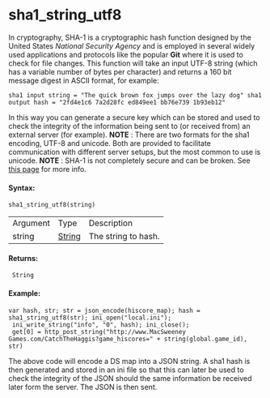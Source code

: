 # sha1_string_utf8

In cryptography, SHA-1 is a cryptographic hash function designed by the
United States *National Security Agency* and is employed in several
widely used applications and protocols like the popular **Git** where it
is used to check for file changes. This function will take an input
UTF-8 string (which has a variable number of bytes per character) and
returns a 160 bit message digest in ASCII format, for example:

``` gml
sha1 input string = "The quick brown fox jumps over the lazy dog" sha1 output hash = "2fd4e1c6 7a2d28fc ed849ee1 bb76e739 1b93eb12"
```

In this way you can generate a secure key which can be stored and used
to check the integrity of the information being sent to (or received
from) an external server (for example). **NOTE** : There are two formats
for the sha1 encoding, UTF-8 and unicode. Both are provided to
facilitate communication with different server setups, but the most
common to use is unicode. **NOTE** : SHA-1 is not completely secure and
can be broken. See [this page](https://en.wikipedia.org/wiki/SHA-1) for
more info.

#### Syntax:

``` gml
sha1_string_utf8(string)
```

|          |                                                                           |                     |
|----------|---------------------------------------------------------------------------|---------------------|
| Argument | Type                                                                      | Description         |
| string   |  [String](../../../../../GameMaker_Language/GML_Overview/Data_Types)  | The string to hash. |

#### Returns:

``` gml
 String
```

#### Example:

``` gml
var hash, str; str = json_encode(hiscore_map); hash = sha1_string_utf8(str); ini_open("local.ini");
 ini_write_string("info", "0", hash); ini_close();
 get[0] = http_post_string("http://www.MacSweeney Games.com/CatchTheHaggis?game_hiscores=" + string(global.game_id), str)
```

The above code will encode a DS map into a JSON string. A sha1 hash is
then generated and stored in an ini file so that this can later be used
to check the integrity of the JSON should the same information be
received later form the server. The JSON is then sent.
